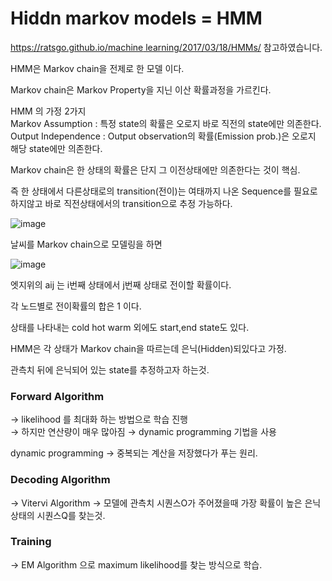 # Hiddn markov models = HMM

[https://ratsgo.github.io/machine learning/2017/03/18/HMMs/](https://ratsgo.github.io/machine%20learning/2017/03/18/HMMs/) 참고하였습니다. 

HMM은 Markov chain을 전제로 한 모델 이다.

Markov chain은  Markov Property을 지닌 이산 확률과정을 가르킨다. 

HMM 의 가정 2가지    
Markov Assumption : 특정 state의 확률은 오로지 바로 직전의 state에만 의존한다.   
Output Independence : Output observation의 확률(Emission prob.)은 오로지 해당 state에만 의존한다.

Markov chain은 한 상태의 확률은 단지 그 이전상태에만 의존한다는 것이 핵심.

즉 한 상태에서 다른상태로의 transition(전이)는 여태까지 나온 Sequence를 필요로 하지않고 바로 직전상태에서의 transition으로 추정 가능하다.

![image](https://user-images.githubusercontent.com/60643542/116524274-27f7f880-a912-11eb-9177-4039df256480.png)

날씨를 Markov chain으로 모델링을 하면 

![image](https://user-images.githubusercontent.com/60643542/116524351-3e05b900-a912-11eb-81a3-7f6f7c4d3f60.png)

엣지위의 aij 는 i번째 상태에서 j번째 상태로 전이할 확률이다.

각 노드별로 전이확률의 합은 1 이다. 

상태를 나타내는 cold hot warm 외에도 start,end state도 있다. 

HMM은 각 상태가 Markov chain을 따르는데 은닉(Hidden)되있다고 가정.

관측치 뒤에 은닉되어 있는 state를 추정하고자 하는것. 

### Forward Algorithm 
→ likelihood 를 최대화 하는 방법으로 학습 진행   
→ 하지만 연산량이 매우 많아짐 → dynamic programming 기법을 사용

dynamic programming → 중복되는 계산을 저장했다가 푸는 원리.

### Decoding Algorithm 
→ Vitervi Algorithm
→ 모델에 관측치 시퀀스O가 주어졌을때 가장 확률이 높은 은닉상태의 시퀀스Q를 찾는것.

### Training
-> EM Algorithm 으로 maximum likelihood를 찾는 방식으로 학습.